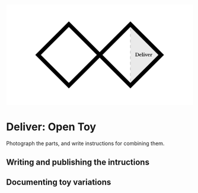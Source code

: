 ![Double Diamond Deliver Phase graphic](/assets/dd-process-deliver-1200px@2x.png)

# Deliver: Open Toy

Photograph the parts, and write instructions for combining them. 

## Writing and publishing the intructions

## Documenting toy variations

